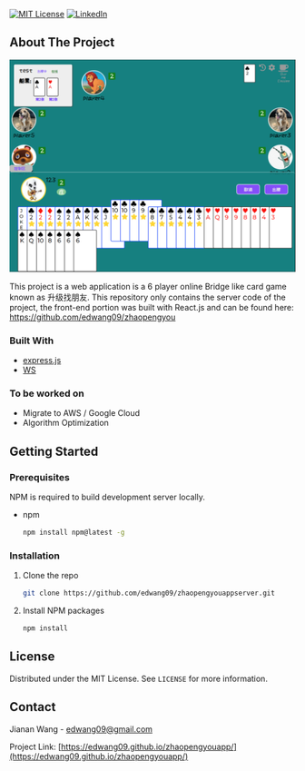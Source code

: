 

<!--
*** This readme file was created based on the Template from https://github.com/othneildrew/Best-README-Template
-->



<!-- PROJECT SHIELDS -->
<!--
*** I'm using markdown "reference style" links for readability.
*** Reference links are enclosed in brackets [ ] instead of parentheses ( ).
*** See the bottom of this document for the declaration of the reference variables
*** for contributors-url, forks-url, etc. This is an optional, concise syntax you may use.
*** https://www.markdownguide.org/basic-syntax/#reference-style-links
-->
<!-- [![Contributors][contributors-shield]][contributors-url]
[![Forks][forks-shield]][forks-url]
[![Stargazers][stars-shield]][stars-url]
[![Issues][issues-shield]][issues-url] -->
[![MIT License][license-shield]][license-url]
[![LinkedIn][linkedin-shield]][linkedin-url]


<!-- ABOUT THE PROJECT -->
## About The Project

[![Product Name Screen Shot][product-screenshot]](https://edwang09.github.io/zhaopengyouapp/)

This project is a web application is a 6 player online Bridge like card game known as 升级找朋友. This repository only contains the server code of the project, the front-end portion was built with React.js and can be found here:  https://github.com/edwang09/zhaopengyou


### Built With

* [express.js](http://expressjs.com/)
* [WS](https://github.com/websockets/ws)



### To be worked on

* Migrate to AWS / Google Cloud
* Algorithm Optimization

<!-- GETTING STARTED -->
## Getting Started


### Prerequisites

NPM is required to build development server locally.
* npm
  ```sh
  npm install npm@latest -g
  ```

### Installation

1. Clone the repo
   ```sh
   git clone https://github.com/edwang09/zhaopengyouappserver.git
   ```
2. Install NPM packages
   ```sh
   npm install
   ```



<!-- LICENSE -->
## License

Distributed under the MIT License. See `LICENSE` for more information.



<!-- CONTACT -->
## Contact

Jianan Wang - edwang09@gmail.com

Project Link: [https://edwang09.github.io/zhaopengyouapp/](https://edwang09.github.io/zhaopengyouapp/)





[license-shield]: https://img.shields.io/github/license/othneildrew/Best-README-Template.svg?style=for-the-badge
[license-url]: https://github.com/othneildrew/Best-README-Template/blob/master/LICENSE.txt
[linkedin-shield]: https://img.shields.io/badge/-LinkedIn-black.svg?style=for-the-badge&logo=linkedin&colorB=555
[linkedin-url]: https://www.linkedin.com/in/wangjianan/
[product-screenshot]: screenshot.png